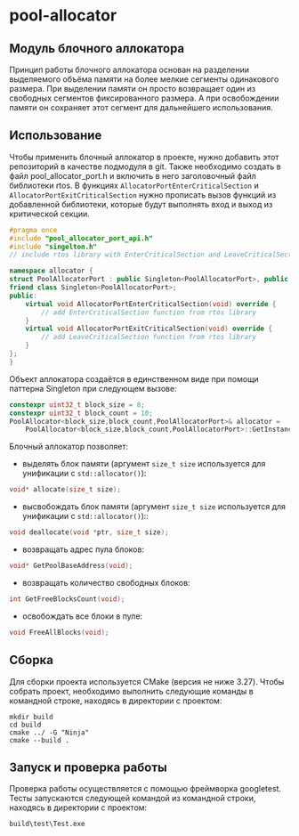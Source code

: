 # pool-allocator
## Модуль блочного аллокатора

Принцип работы блочного аллокатора основан на разделении выделяемого объёма памяти на более мелкие сегменты одинакового размера. При выделении памяти он просто возвращает один из свободных сегментов фиксированного размера. А при освобождении памяти он сохраняет этот сегмент для дальнейшего использования.

## Использование

Чтобы применить блочный аллокатор в проекте, нужно добавить этот репозиторий в качестве подмодуля в git. Также необходимо создать в файл pool_allocator_port.h и включить в него заголовочный файл библиотеки rtos. В функциях ```AllocatorPortEnterCriticalSection``` и ```AllocatorPortExitCriticalSection``` нужно прописать вызов функций из добавленной библиотеки, которые будут выполнять вход и выход из критической секции.

```cpp
#pragma once
#include "pool_allocator_port_api.h"
#include "singelton.h"
// include rtos library with EnterCriticalSection and LeaveCriticalSection functions

namespace allocator {
struct PoolAllocatorPort : public Singleton<PoolAllocatorPort>, public IPoolAllocatorPort {
friend class Singleton<PoolAllocatorPort>;
public:
    virtual void AllocatorPortEnterCriticalSection(void) override {
        // add EnterCriticalSection function from rtos library
    }
    virtual void AllocatorPortExitCriticalSection(void) override {
        // add LeaveCriticalSection function from rtos library
    }
};
}
```

Объект аллокатора создаётся в единственном виде при помощи паттерна Singleton при следующем вызове:
```cpp
constexpr uint32_t block_size = 8;
constexpr uint32_t block_count = 10;
PoolAllocator<block_size,block_count,PoolAllocatorPort>& allocator = 
    PoolAllocator<block_size,block_count,PoolAllocatorPort>::GetInstance();
```

Блочный аллокатор позволяет:
- выделять блок памяти (аргумент ```size_t size``` используется для унификации с ```std::allocator()```):
```cpp
void* allocate(size_t size);
```
- высвобождать блок памяти (аргумент ```size_t size``` используется для унификации с ```std::allocator()```)::
```cpp
void deallocate(void *ptr, size_t size);
```
- возвращать адрес пула блоков:
```cpp
void* GetPoolBaseAddress(void);
```
- возвращать количество свободных блоков:
```cpp
int GetFreeBlocksCount(void);
```
- освобождать все блоки в пуле:
```cpp
void FreeAllBlocks(void);
```

## Сборка

Для сборки проекта используется CMake (версия не ниже 3.27). Чтобы собрать проект, необходимо выполнить следующие команды в командной строке, находясь в директории с проектом:

```
mkdir build
cd build
cmake ../ -G "Ninja"
cmake --build .
```

## Запуск и проверка работы

Проверка работы осуществляется с помощью фреймворка googletest. Тесты запускаются следующей командой из командной строки, находясь в директории с проектом:

```
build\test\Test.exe
```